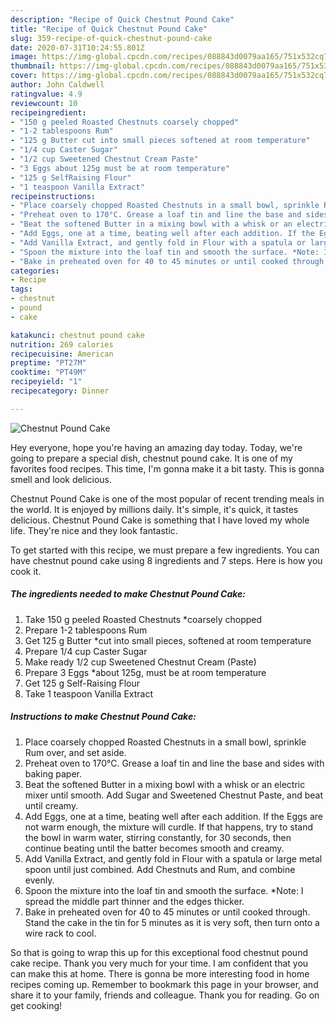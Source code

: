 ```yaml
---
description: "Recipe of Quick Chestnut Pound Cake"
title: "Recipe of Quick Chestnut Pound Cake"
slug: 359-recipe-of-quick-chestnut-pound-cake
date: 2020-07-31T10:24:55.801Z
image: https://img-global.cpcdn.com/recipes/088843d0079aa165/751x532cq70/chestnut-pound-cake-recipe-main-photo.jpg
thumbnail: https://img-global.cpcdn.com/recipes/088843d0079aa165/751x532cq70/chestnut-pound-cake-recipe-main-photo.jpg
cover: https://img-global.cpcdn.com/recipes/088843d0079aa165/751x532cq70/chestnut-pound-cake-recipe-main-photo.jpg
author: John Caldwell
ratingvalue: 4.9
reviewcount: 10
recipeingredient:
- "150 g peeled Roasted Chestnuts coarsely chopped"
- "1-2 tablespoons Rum"
- "125 g Butter cut into small pieces softened at room temperature"
- "1/4 cup Caster Sugar"
- "1/2 cup Sweetened Chestnut Cream Paste"
- "3 Eggs about 125g must be at room temperature"
- "125 g SelfRaising Flour"
- "1 teaspoon Vanilla Extract"
recipeinstructions:
- "Place coarsely chopped Roasted Chestnuts in a small bowl, sprinkle Rum over, and set aside."
- "Preheat oven to 170°C. Grease a loaf tin and line the base and sides with baking paper."
- "Beat the softened Butter in a mixing bowl with a whisk or an electric mixer until smooth. Add Sugar and Sweetened Chestnut Paste, and beat until creamy."
- "Add Eggs, one at a time, beating well after each addition. If the Eggs are not warm enough, the mixture will curdle. If that happens, try to stand the bowl in warm water, stirring constantly, for 30 seconds, then continue beating until the batter becomes smooth and creamy."
- "Add Vanilla Extract, and gently fold in Flour with a spatula or large metal spoon until just combined. Add Chestnuts and Rum, and combine evenly."
- "Spoon the mixture into the loaf tin and smooth the surface. *Note: I spread the middle part thinner and the edges thicker."
- "Bake in preheated oven for 40 to 45 minutes or until cooked through. Stand the cake in the tin for 5 minutes as it is very soft, then turn onto a wire rack to cool."
categories:
- Recipe
tags:
- chestnut
- pound
- cake

katakunci: chestnut pound cake 
nutrition: 269 calories
recipecuisine: American
preptime: "PT27M"
cooktime: "PT49M"
recipeyield: "1"
recipecategory: Dinner

---
```



![Chestnut Pound Cake](https://img-global.cpcdn.com/recipes/088843d0079aa165/751x532cq70/chestnut-pound-cake-recipe-main-photo.jpg)

Hey everyone, hope you're having an amazing day today. Today, we're going to prepare a special dish, chestnut pound cake. It is one of my favorites food recipes. This time, I'm gonna make it a bit tasty. This is gonna smell and look delicious.



Chestnut Pound Cake is one of the most popular of recent trending meals in the world. It is enjoyed by millions daily. It's simple, it's quick, it tastes delicious. Chestnut Pound Cake is something that I have loved my whole life. They're nice and they look fantastic.


To get started with this recipe, we must prepare a few ingredients. You can have chestnut pound cake using 8 ingredients and 7 steps. Here is how you cook it.

<!--inarticleads1-->

##### The ingredients needed to make Chestnut Pound Cake:

1. Take 150 g peeled Roasted Chestnuts *coarsely chopped
1. Prepare 1-2 tablespoons Rum
1. Get 125 g Butter *cut into small pieces, softened at room temperature
1. Prepare 1/4 cup Caster Sugar
1. Make ready 1/2 cup Sweetened Chestnut Cream (Paste)
1. Prepare 3 Eggs *about 125g, must be at room temperature
1. Get 125 g Self-Raising Flour
1. Take 1 teaspoon Vanilla Extract




<!--inarticleads2-->

##### Instructions to make Chestnut Pound Cake:

1. Place coarsely chopped Roasted Chestnuts in a small bowl, sprinkle Rum over, and set aside.
1. Preheat oven to 170°C. Grease a loaf tin and line the base and sides with baking paper.
1. Beat the softened Butter in a mixing bowl with a whisk or an electric mixer until smooth. Add Sugar and Sweetened Chestnut Paste, and beat until creamy.
1. Add Eggs, one at a time, beating well after each addition. If the Eggs are not warm enough, the mixture will curdle. If that happens, try to stand the bowl in warm water, stirring constantly, for 30 seconds, then continue beating until the batter becomes smooth and creamy.
1. Add Vanilla Extract, and gently fold in Flour with a spatula or large metal spoon until just combined. Add Chestnuts and Rum, and combine evenly.
1. Spoon the mixture into the loaf tin and smooth the surface. *Note: I spread the middle part thinner and the edges thicker.
1. Bake in preheated oven for 40 to 45 minutes or until cooked through. Stand the cake in the tin for 5 minutes as it is very soft, then turn onto a wire rack to cool.




So that is going to wrap this up for this exceptional food chestnut pound cake recipe. Thank you very much for your time. I am confident that you can make this at home. There is gonna be more interesting food in home recipes coming up. Remember to bookmark this page in your browser, and share it to your family, friends and colleague. Thank you for reading. Go on get cooking!
